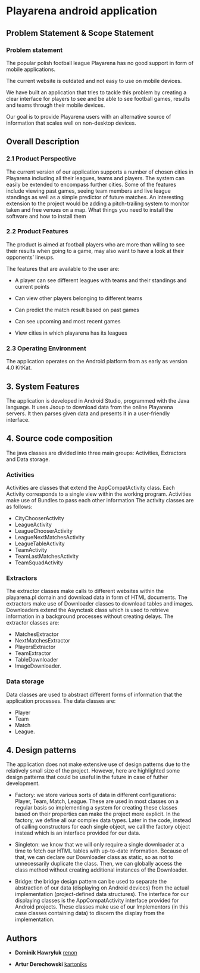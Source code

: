 # Playarena android application

## Problem Statement & Scope Statement

###  Problem statement
The popular polish football league Playarena has no good support in form of mobile applications.

The current website is outdated and not easy to use on mobile devices.

We have built an application that tries to tackle this problem by creating a clear interface for players to see and be able to see football games, results and teams through their mobile devices.

Our goal is to provide Playarena users with an alternative source of information that scales well on non-desktop devices.

## Overall Description

### 2.1 Product Perspective

The current version of our application supports a number of chosen cities in Playarena including all their leagues, teams and players. The system can easily be extended to encompass further cities. Some of the features include viewing past games, seeing team members and live league standings as well as a simple predictor of future matches. An interesting extension to the project would be adding a pitch-trailing system to monitor taken and free venues on a map.
What things you need to install the software and how to install them

### 2.2 Product Features

The product is aimed at football players who are more than willing to see their results when going to a game, may also want to have a look at their opponents’ lineups.

The features that are available to the user are:


* A player can see different leagues with teams and their standings and current points

* Can view other players belonging to different teams

* Can predict the match result based on past games

* Can see upcoming and most recent games
  
* View cities in which playarena has its leagues
   

### 2.3 Operating Environment
 
The application operates on the Android platform from as early as version 4.0 KitKat. 

## 3. System Features 

The application is developed in Android Studio, programmed with the Java language. It uses Jsoup to download data from the online Playarena servers. It then parses given data and presents it in a user-friendly interface. 

## 4. Source code composition

The java classes are divided into three main groups: Activities, Extractors and Data storage.
 
### Activities 
Activities are classes that extend the AppCompatActivity class. Each Activity corresponds to a single view within the working program. Activities make use of Bundles to pass each other information
The activity classes are as follows:

- CityChooserActivity
- LeagueActivity
- LeagueChooserActivity
- LeagueNextMatchesActivity
- LeagueTableActivity
- TeamActivity
- TeamLastMatchesActivity
- TeamSquadActivity

### Extractors
The extractor classes make calls to different websites within the playarena.pl domain and download data in form of HTML documents. The extractors make use of Downloader classes to download tables and images. Downloaders extend the Asynctask class which is used to retrieve information in a background processes without creating delays.
The extractor classes are:

- MatchesExtractor
- NextMatchesExtractor
- PlayersExtractor
- TeamExtractor
- TableDownloader
- ImageDownloader.


### Data storage
Data classes are used to abstract different forms of information that the application processes.
The data classes are:

- Player
- Team
- Match
- League.

## 4. Design patterns
The application does not make extensive use of design patterns due to the relatively small size of the project. However, here are highlighted some design patterns that could be useful in the future in case of futher development.

* Factory: we store various sorts of data in different configurations: Player, Team, Match, League. These are used in most classes on a regular basis so implementing a system for creating these classes based on their properties can make the project more explicit. In the factory, we define all our complex data types. Later in the code, instead of calling constructors for each single object, we call the factory object instead which is an interface provided for our data.

* Singleton: we know that we will only require a single downloader at a time to fetch our HTML tables with up-to-date information. Because of that, we can declare our Downloader class as static, so as not to unnecessarily duplicate  the class. Then, we can globally access the class method without creating additional instances of the Downloader.

* Bridge: the bridge design pattern can be used to separate the abstraction of our data (displaying on Android devices) from the actual implementation (project-defined data structures). The interface for our displaying classes is the AppCompatActivity interface provided for Android projects. These classes make use of our Implementors (in this case classes containing data) to discern the display from the implementation.

## Authors

* **Dominik Hawryluk** [renon](https://github.com/renonpl)

* **Artur Derechowski** [kartoniks](https://github.com/kartoniks)

